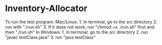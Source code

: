 # Inventory-Allocator
To run the test program:
  Mac/Linux: 1. In terminal, go to the src directory
             2. run with "./run.sh"
             3. If it does not work, run "chmod +x ./run.sh" first and then "./run.sh"
  In Windows: 1. In terminal, go to the src directory
              2. run "javac testClass.java"
              3. run "java testClass"
